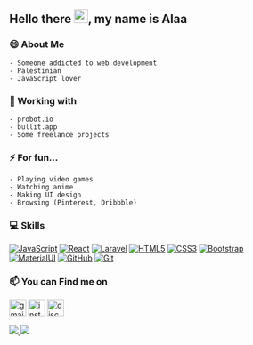 <div align="left">
    
## Hello there <img src="https://user-images.githubusercontent.com/1303154/88677602-1635ba80-d120-11ea-84d8-d263ba5fc3c0.gif" width="25">, my name is Alaa
    
### 😄 About Me
    - Someone addicted to web development
    - Palestinian
    - JavaScript lover
### 🔭 Working with
    - probot.io
    - bullit.app
    - Some freelance projects
### ⚡ For fun...
    - Playing video games
    - Watching anime
    - Making UI design
    - Browsing (Pinterest, Dribbble)
### 💻 Skills
   [![JavaScript](https://img.shields.io/badge/-JavaScript-black?style=flat&logo=javascript&link=https://github.com/Alaa-Hijazi7)](https://github.com/Alaa-Hijazi7)
   [![React](https://img.shields.io/badge/-React-black?style=flat&logo=react&link=https://github.com/Alaa-Hijazi7)](https://github.com/Alaa-Hijazi7)
   [![Laravel](https://img.shields.io/badge/-laravel-white?style=flat&logo=laravel&link=https://github.com/Alaa-Hijazi7)](https://github.com/Alaa-Hijazi7)
   [![HTML5](https://img.shields.io/badge/-HTML5-E34F26?style=flat&logo=html5&logoColor=white&link=https://github.com/Alaa-Hijazi7)](https://github.com/Alaa-Hijazi7)
   [![CSS3](https://img.shields.io/badge/-CSS3-1572B6?style=flat&logo=css3&link=https://github.com/Alaa-Hijazi7)](https://github.com/Alaa-Hijazi7)
   [![Bootstrap](https://img.shields.io/badge/-Bootstrap-563D7C?style=flat&logo=bootstrap&link=https://github.com/Alaa-Hijazi7)](https://github.com/Alaa-Hijazi7)
   [![MaterialUI](https://img.shields.io/badge/-Material_UI-0081CB?style=flat&logo=material-ui&link=https://github.com/Alaa-Hijazi7)](https://github.com/Alaa-Hijazi7)
   [![GitHub](https://img.shields.io/badge/-GitHub-181717?style=flat&logo=github&link=https://github.com/Alaa-Hijazi7)](https://github.com/Alaa-Hijazi7)
   [![Git](https://img.shields.io/badge/-Git-black?style=flat&logo=git&link=https://github.com/Alaa-Hijazi7)](https://github.com/Alaa-Hijazi7)
   
   

### 📫 You can Find me on
<a href="mailto://hijazialaa67@gmail.com"><img src="https://www.google.com/gmail/about/static/images/logo-gmail.png?cache=1adba63" alt="gmail" width="30"></a>
<a href="https://www.instagram.com/devalaadeen/" target="blank"><img src="https://assets.stickpng.com/images/580b57fcd9996e24bc43c521.png" alt="instgram" width="30"></a>
<a href="https://discord.gg/6FmaSBBPdf"><img src="https://www.freepnglogos.com/uploads/discord-logo-png/discord-will-provide-official-verification-esports-team-4.png" alt="discord" width="30"></a>

<a href="https://github.com/Alaa-Hijazi7?tab=followers">
  <img src="https://img.shields.io/github/followers/Alaa-Hijazi7">
</a>
<a href="https://github.com/Alaa-Hijazi7">
   <img src="https://komarev.com/ghpvc/?username=Alaa-Hijazi7">
</a>

</div>
